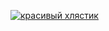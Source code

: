 [![красивый хлястик](https://github.com/parkhomenko-alexander/esp/actions/workflows/ci-cd.yml/badge.svg)](https://github.com/parkhomenko-alexander/esp/actions/workflows/ci-cd.yml)